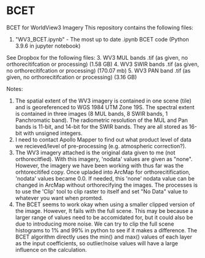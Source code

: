 # BCET
BCET for WorldView3 Imagery
This repository contains the following files:
1. "WV3_BCET.ipynb" - The most up to date .ipynb BCET code (Python 3.9.6 in jupyter notebook)

See Dropbox for the following files:
3. WV3 MUL bands .tif (as given, no orthorecitifcation or processing) (1.58 GB)
4. WV3 SWIR bands .tif (as given, no orthorecitifcation or processing) (170.07 mb)
5. WV3 PAN band .tif (as given, no orthorecitifcation or processing) (3.16 GB)

Notes:
1. The spatial extent of the WV3 imagery is contained in one scene (tile) and is georeferenced to WGS 1984 UTM Zone 19S. The spectral extent is contained in three images (8 MUL bands, 8 SWIR bands, 1 Panchromatic band). The radiometric resolution of the MUL and Pan bands is 11-bit, and 14-bit for the SWIR bands. They are all stored as 16-bit with unsigned integers. 
2. I need to contact Apollo Mapper to find out what product level of data we recieved/level of pre-processing (e.g. atmospheric correction?).
3. The WV3 imagery attached is the original data given to me (not orthorecitfied). With this imagery, 'nodata' values are given as "none". However, the imagery we have been working with thus far was the orhtorecitifed copy. Once upladed into ArcMap for orthorecitification, 'nodata' values became 0.0. If needed, this 'none' nodata value can be changed in ArcMap without orthorecifying the images. The processes is to use the 'Clip' tool to clip raster to itself and set "No Data" value to whatever you want when promted.  
4. The BCET seems to work okay when using a smaller clipped version of the image. However, It fails with the full scene. This may be because a larger range of values need to be accomidated for, but it could also be due to introducing more noise. We can try to clip the full scene histograms to 1% and 99% in python to see if it makes a difference. The BCET algorithm directly uses the min() and max() values of each layer as the input coefficients, so outlier/noise values will have a large influence on the calculation. 
